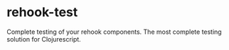 # rehook-test

Complete testing of your rehook components. The most complete testing solution for Clojurescript.


